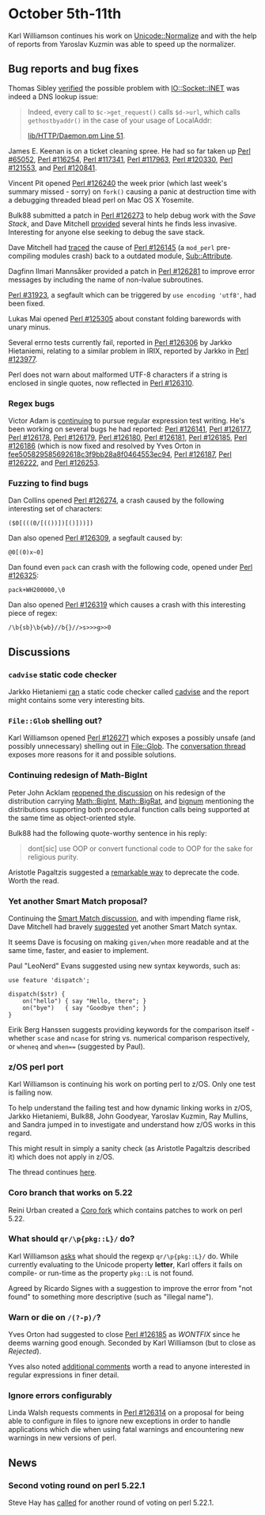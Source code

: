 # October 5th-11th

Karl Williamson continues his work on
[Unicode::Normalize](https://metacpan.org/pod/Unicode::Normalize) and with
the help of reports from Yaroslav Kuzmin was able to speed up the normalizer.

## Bug reports and bug fixes

Thomas Sibley [verified](http://nntp.perl.org/group/perl.perl5.porters/231588)
the possible problem with
[IO::Socket::INET](https://metacpan.org/pod/IO::Socket::INET) was indeed
a DNS lookup issue:

> Indeed, every call to `$c->get_request()` calls `$d->url`, which calls
> `gethostbyaddr()` in the case of your usage of LocalAddr:
>
> [lib/HTTP/Daemon.pm Line 51](https://github.com/gisle/http-daemon/blob/master/lib/HTTP/Daemon.pm#L51).

James E. Keenan is on a ticket cleaning spree. He had so far taken up
[Perl #65052](https://rt.perl.org/Ticket/Display.html?id=65052),
[Perl #116254](https://rt.perl.org/Ticket/Display.html?id=116254),
[Perl #117341](https://rt.perl.org/Ticket/Display.html?id=117341),
[Perl #117963](https://rt.perl.org/Ticket/Display.html?id=117963),
[Perl #120330](https://rt.perl.org/Ticket/Display.html?id=120330),
[Perl #121553](https://rt.perl.org/Ticket/Display.html?id=121553),
and [Perl #120841](https://rt.perl.org/Ticket/Display.html?id=120841).

Vincent Pit opened
[Perl #126240](https://rt.perl.org/Ticket/Display.html?id=126240) the week
prior (which last week's summary missed - sorry) on `fork()` causing a
panic at destruction time with a debugging threaded blead perl on Mac OS X
Yosemite.

Bulk88 submitted a patch in
[Perl #126273](https://rt.perl.org/Ticket/Display.html?id=126273) to help
debug work with the *Save Stack*, and Dave Mitchell
[provided](http://nntp.perl.org/group/perl.perl5.porters/231590)
several hints he finds less invasive. Interesting for anyone else seeking
to debug the save stack.

Dave Mitchell had
[traced](http://nntp.perl.org/group/perl.perl5.porters/231596) the cause
of [Perl #126145](https://rt.perl.org/Ticket/Display.html?id=126145) (a
`mod_perl` pre-compiling modules crash) back to a outdated module,
[Sub::Attribute](https://metacpan.org/pod/Sub::Attribute).

Dagfinn Ilmari Mannsåker provided a patch in
[Perl #126281](https://rt.perl.org/Ticket/Display.html?id=126281) to
improve error messages by including the name of non-lvalue subroutines.

[Perl #31923](https://rt.perl.org/Ticket/Display.html?id=31923), a segfault
which can be triggered by `use encoding 'utf8'`, had been fixed.

Lukas Mai opened
[Perl #125305](https://rt.perl.org/Ticket/Display.html?id=126305) about
constant folding barewords with unary minus.

Several errno tests currently fail, reported in
[Perl #126306](https://rt.perl.org/Ticket/Display.html?id=126306) by
Jarkko Hietaniemi, relating to a similar problem in IRIX, reported by
Jarkko in [Perl #123977](https://rt.perl.org/Ticket/Display.html?id=123977).

Perl does not warn about malformed UTF-8 characters if a string is
enclosed in single quotes, now reflected in
[Perl #126310](https://rt.perl.org/Ticket/Display.html?id=126310).

### Regex bugs

Victor Adam is
[continuing](http://nntp.perl.org/group/perl.perl5.porters/231508)
to pursue regular expression test writing. He's
been working on several bugs he had reported:
[Perl #126141](https://rt.perl.org/Ticket/Display.html?id=126141),
[Perl #126177](https://rt.perl.org/Ticket/Display.html?id=126177),
[Perl #126178](https://rt.perl.org/Ticket/Display.html?id=126178),
[Perl #126179](https://rt.perl.org/Ticket/Display.html?id=126179),
[Perl #126180](https://rt.perl.org/Ticket/Display.html?id=126180),
[Perl #126181](https://rt.perl.org/Ticket/Display.html?id=126181),
[Perl #126185](https://rt.perl.org/Ticket/Display.html?id=126185),
[Perl #126186](https://rt.perl.org/Ticket/Display.html?id=126186) (which
is now fixed and resolved by Yves Orton in
[fee505829585692618c3f9bb28a8f0464553ec94](http://perl5.git.perl.org/perl.git/commitdiff/fee505829585692618c3f9bb28a8f0464553ec94),
[Perl #126187](https://rt.perl.org/Ticket/Display.html?id=126187),
[Perl #126222](https://rt.perl.org/Ticket/Display.html?id=126222), and
[Perl #126253](https://rt.perl.org/Ticket/Display.html?id=126253).

### Fuzzing to find bugs

Dan Collins opened
[Perl #126274](https://rt.perl.org/Ticket/Display.html?id=126274), a crash
caused by the following interesting set of characters:

    ($0[(((0/[(())])[()]))])

Dan also opened
[Perl #126309](https://rt.perl.org/Ticket/Display.html?id=126309), a
segfault caused by:

    @0[(0)x~0]

Dan found even `pack` can crash with the following code, opened under
[Perl #126325](https://rt.perl.org/Ticket/Display.html?id=126325):

    pack+WH200000,\0

Dan also opened
[Perl #126319](https://rt.perl.org/Ticket/Display.html?id=126319)
which causes a crash with this interesting piece of regex:

    /\b{sb}\b{wb}//b{}//>s>>>g>>0

## Discussions

### `cadvise` static code checker

Jarkko Hietaniemi
[ran](http://nntp.perl.org/group/perl.perl5.porters/231612) a static code checker called
[cadvise](http://h21007.www2.hp.com/portal/site/dspp/menuitem.863c3e4cbcdc3f3515b49c108973a801/?ciid=8b08a31f05f02110a31f05f02110275d6e10RCRD) and
the report might contains some very interesting bits.

### `File::Glob` shelling out?

Karl Williamson opened
[Perl #126271](https://rt.perl.org/Ticket/Display.html?id=126271) which
exposes a possibly unsafe (and possibly unnecessary) shelling out in
[File::Glob](https://metacpan.org/pod/File::Glob). The
[conversation thread](http://nntp.perl.org/group/perl.perl5.porters/231569)
exposes more reasons for it and possible solutions.

### Continuing redesign of Math-BigInt

Peter John Acklam
[reopened the discussion](http://nntp.perl.org/group/perl.perl5.porters/231625)
on his redesign of the distribution carrying
[Math::BigInt](https://metacpan.org/pod/Math::BigInt),
[Math::BigRat](https://metacpan.org/pod/Math::BigRat),
and [bignum](https://metacpan.org/pod/bignum) mentioning the distributions
supporting both procedural function calls being supported at the same time
as object-oriented style.

Bulk88 had the following quote-worthy sentence in his reply:

> dont[sic] use OOP or convert functional code to OOP
> for the sake for religious purity.

Aristotle Pagaltzis suggested a
[remarkable way](http://nntp.perl.org/group/perl.perl5.porters/231641) to
deprecate the code. Worth the read.

### Yet another Smart Match proposal?

Continuing the
[Smart Match discussion](http://nntp.perl.org/group/perl.perl5.porters/231597),
and with impending flame risk, Dave Mitchell had bravely
[suggested](http://nntp.perl.org/group/perl.perl5.porters/231622)
yet another Smart Match syntax.

It seems Dave is focusing on making `given/when` more readable and at the
same time, faster, and easier to implement.

Paul "LeoNerd" Evans suggested using new syntax keywords, such as:

    use feature 'dispatch';

    dispatch($str) {
        on("hello") { say "Hello, there"; }
        on("bye")   { say "Goodbye then"; }
    }

Eirik Berg Hanssen suggests providing keywords for the comparison itself -
whether `scase` and `ncase` for string vs. numerical comparison respectively, or `wheneq` and `when==` (suggested by Paul).

### z/OS perl port

Karl Williamson is continuing his work on porting perl to z/OS. Only one
test is failing now.

To help understand the failing test and how dynamic linking works in
z/OS, Jarkko Hietaniemi, Bulk88, John Goodyear, Yaroslav Kuzmin,
Ray Mullins, and Sandra jumped in to investigate and understand how z/OS
works in this regard.

This might result in simply a sanity check (as Aristotle Pagaltzis
described it) which does not apply in z/OS.

The thread continues
[here](http://nntp.perl.org/group/perl.perl5.porters/231660).

### Coro branch that works on 5.22

Reini Urban created a [Coro fork](https://github.com/rurban/Coro/tree/5.22)
which contains patches to work on perl 5.22.

### What should `qr/\p{pkg::L}/` do?

Karl Williamson
[asks](http://nntp.perl.org/group/perl.perl5.porters/231658) what
should the regexp `qr/\p{pkg::L}/` do. While currently evaluating to the
Unicode property **letter**, Karl offers it fails on compile- or run-time
as the property `pkg::L` is not found.

Agreed by Ricardo Signes with a suggestion to improve the error from "not
found" to something more descriptive (such as "illegal name").

### Warn or die on `/(?-p)/`?

Yves Orton had suggested to close
[Perl #126185](https://rt.perl.org/Ticket/Display.html?id=126185)
as *WONTFIX* since he deems warning good enough. Seconded by Karl
Williamson (but to close as *Rejected*).

Yves also noted
[additional comments](http://nntp.perl.org/group/perl.perl5.porters/231667)
worth a read to anyone interested in regular expressions in finer detail.

### Ignore errors configurably

Linda Walsh requests comments in
[Perl #126314](https://rt.perl.org/Ticket/Display.html?id=126314) on a
proposal for being able to configure in files to ignore new exceptions in
order to handle applications which die when using fatal warnings and
encountering new warnings in new versions of perl.

## News

### Second voting round on perl 5.22.1

Steve Hay has
[called](http://nntp.perl.org/group/perl.perl5.porters/231665)
for another round of voting on perl 5.22.1.
